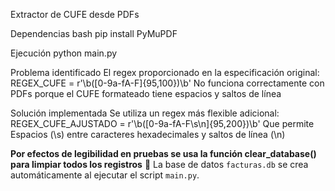Extractor de CUFE desde PDFs

Dependencias
bash pip install PyMuPDF

Ejecución
python main.py

Problema identificado
El regex proporcionado en la especificación original:
REGEX_CUFE = r'\b([0-9a-fA-F]{95,100})\b'
No funciona correctamente con PDFs porque el CUFE formateado tiene espacios y saltos de línea

Solución implementada
Se utiliza un regex más flexible adicional:
REGEX_CUFE_AJUSTADO = r'\b([0-9a-fA-F\s\n]{95,200})\b'
Que permite Espacios (\s) entre caracteres hexadecimales y saltos de línea (\n)

**Por efectos de legibilidad en pruebas se usa la función clear_database() para limpiar todos los registros**
💾 La base de datos `facturas.db` se crea automáticamente al ejecutar el script `main.py`.

